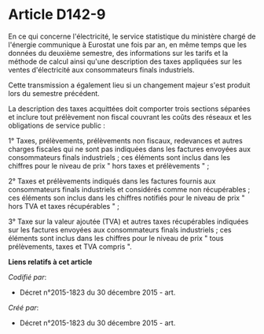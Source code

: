 # Article D142-9

En ce qui concerne l'électricité, le service statistique du ministère chargé de l'énergie communique à Eurostat une fois par
an, en même temps que les données du deuxième semestre, des informations sur les tarifs et la méthode de calcul ainsi qu'une
description des taxes appliquées sur les ventes d'électricité aux consommateurs finals industriels. 

Cette transmission a également lieu si un changement majeur s'est produit lors du semestre précédent. 

La description des taxes acquittées doit comporter trois sections séparées et inclure tout prélèvement non fiscal couvrant
les coûts des réseaux et les obligations de service public : 

1° Taxes, prélèvements, prélèvements non fiscaux, redevances et autres charges fiscales qui ne sont pas indiquées dans les
factures envoyées aux consommateurs finals industriels ; ces éléments sont inclus dans les chiffres pour le niveau de prix "
hors taxes et prélèvements " ; 

2° Taxes et prélèvements indiqués dans les factures fournis aux consommateurs finals industriels et considérés comme non
récupérables ; ces éléments son inclus dans les chiffres notifiés pour le niveau de prix " hors TVA et taxes récupérables
" ; 

3° Taxe sur la valeur ajoutée (TVA) et autres taxes récupérables indiquées sur les factures envoyées aux consommateurs finals
industriels ; ces éléments sont inclus dans les chiffres pour le niveau de prix " tous prélèvements, taxes et TVA compris ".

**Liens relatifs à cet article**

_Codifié par_:

  - Décret n°2015-1823 du 30 décembre 2015 - art.

_Créé par_:

  - Décret n°2015-1823 du 30 décembre 2015 - art.
